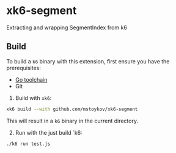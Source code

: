 # xk6-segment
Extracting and wrapping SegmentIndex from k6

</div>

## Build

To build a `k6` binary with this extension, first ensure you have the prerequisites:

- [Go toolchain](https://go101.org/article/go-toolchain.html)
- Git

1. Build with `xk6`:

```bash
xk6 build --with github.com/mstoykov/xk6-segment
```

This will result in a `k6` binary in the current directory.

2. Run with the just build `k6:

```bash
./k6 run test.js
```
